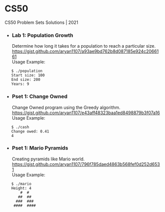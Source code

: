 # CS50
CS50 Problem Sets Solutions | 2021

* ### Lab 1: Population Growth

   Determine how long it takes for a population to reach a particular size.<br>
   https://gist.github.com/aryan1107/a93ae9bd762b8d087185e924c2066161<br>
   Usage Example:
```
   $ ./population
   Start size: 100
   End size: 200
   Years: 9
```


* ### Pset 1: Change Owned

   Change Owned program using the Greedy algorithm.<br>
   https://gist.github.com/aryan1107/e43aff48323baa1ed8498879b3f07a16<br>
   Usage Example:
```
   $ ./cash
   Change owed: 0.41
   4
```



* ### Pset 1: Mario Pyramids

   Creating pyramids like Mario world.<br>
   https://gist.github.com/aryan1107/796f785daed4863b568fef0d252d6531<br>
   Usage Example:
```
   $ ./mario
   Height: 4
       #  #
      ##  ##
     ###  ###
    ####  ####
```
